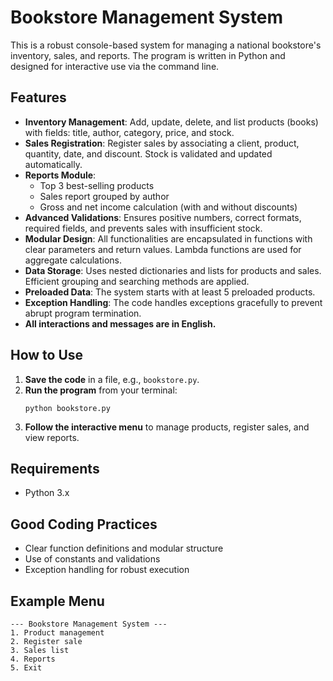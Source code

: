# Bookstore Management System

This is a robust console-based system for managing a national bookstore's inventory, sales, and reports. The program is written in Python and designed for interactive use via the command line.

## Features

- **Inventory Management**: Add, update, delete, and list products (books) with fields: title, author, category, price, and stock.
- **Sales Registration**: Register sales by associating a client, product, quantity, date, and discount. Stock is validated and updated automatically.
- **Reports Module**:
  - Top 3 best-selling products
  - Sales report grouped by author
  - Gross and net income calculation (with and without discounts)
- **Advanced Validations**: Ensures positive numbers, correct formats, required fields, and prevents sales with insufficient stock.
- **Modular Design**: All functionalities are encapsulated in functions with clear parameters and return values. Lambda functions are used for aggregate calculations.
- **Data Storage**: Uses nested dictionaries and lists for products and sales. Efficient grouping and searching methods are applied.
- **Preloaded Data**: The system starts with at least 5 preloaded products.
- **Exception Handling**: The code handles exceptions gracefully to prevent abrupt program termination.
- **All interactions and messages are in English.**

## How to Use

1. **Save the code** in a file, e.g., `bookstore.py`.
2. **Run the program** from your terminal:
   ```
   python bookstore.py
   ```
3. **Follow the interactive menu** to manage products, register sales, and view reports.

## Requirements
- Python 3.x

## Good Coding Practices
- Clear function definitions and modular structure
- Use of constants and validations
- Exception handling for robust execution

## Example Menu
```
--- Bookstore Management System ---
1. Product management
2. Register sale
3. Sales list
4. Reports
5. Exit
```
